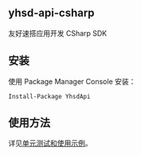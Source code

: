 ## yhsd-api-csharp

友好速搭应用开发 CSharp SDK

## 安装

使用 Package Manager Console 安装：

    Install-Package YhsdApi

## 使用方法

详见[单元测试和使用示例](https://github.com/guang810828/yhsd-api-csharp)。